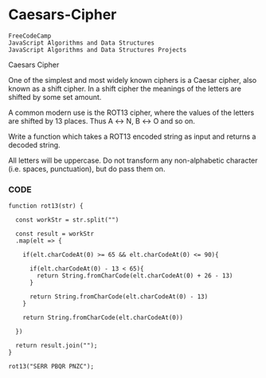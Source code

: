 # Caesars-Cipher

    FreeCodeCamp
    JavaScript Algorithms and Data Structures
    JavaScript Algorithms and Data Structures Projects

Caesars Cipher

One of the simplest and most widely known ciphers is a Caesar cipher, also known as a shift cipher. In a shift cipher the meanings of the letters are shifted by some set amount.

A common modern use is the ROT13 cipher, where the values of the letters are shifted by 13 places. Thus A ↔ N, B ↔ O and so on.

Write a function which takes a ROT13 encoded string as input and returns a decoded string.

All letters will be uppercase. Do not transform any non-alphabetic character (i.e. spaces, punctuation), but do pass them on.

### CODE

    function rot13(str) {
    
      const workStr = str.split("")
    
      const result = workStr
      .map(elt => {
    
        if(elt.charCodeAt(0) >= 65 && elt.charCodeAt(0) <= 90){
    
          if(elt.charCodeAt(0) - 13 < 65){
            return String.fromCharCode(elt.charCodeAt(0) + 26 - 13)
          }
    
          return String.fromCharCode(elt.charCodeAt(0) - 13)
        }
    
        return String.fromCharCode(elt.charCodeAt(0))
    
      })
    
      return result.join("");
    }
    
    rot13("SERR PBQR PNZC");
